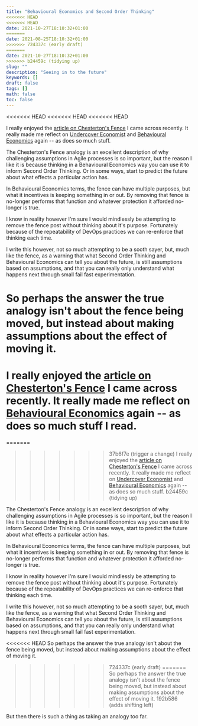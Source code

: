```yaml
---
title: "Behavioural Economics and Second Order Thinking"
<<<<<<< HEAD
<<<<<<< HEAD
date: 2021-10-27T18:10:32+01:00
=======
date: 2021-08-25T18:10:32+01:00
>>>>>>> 724337c (early draft)
=======
date: 2021-10-27T18:10:32+01:00
>>>>>>> b24459c (tidying up)
slug: ""
description: "Seeing in to the future"
keywords: []
draft: false
tags: []
math: false
toc: false
---
```


<<<<<<< HEAD
<<<<<<< HEAD
<<<<<<< HEAD

I really enjoyed the [article on Chesterton's Fence](https://fs.blog/2020/03/chestertons-fence/) I came across recently. It really made me reflect on [Undercover Economist](https://timharford.com/books/undercovereconomist/) and [Behavioural Economics](https://en.wikipedia.org/wiki/Behavioral_economics) again -- as does so much stuff.

The Chesterton's Fence analogy is an excellent description of why challenging assumptions in Agile processes is so important, but the reason I like it is because thinking in a Behavioural Economics way you can use it to inform Second Order Thinking. Or in some ways, start to predict the future about what effects a particular action has.

In Behavioural Economics terms, the fence can have multiple purposes, but what it incentives is keeping something in or out. By removing that fence is no-longer performs that function and whatever protection it afforded no-longer is true.

I know in reality however I'm sure I would mindlessly be attempting to remove the fence post without thinking about it's purpose. Fortunately because of the repeatability of DevOps practices we can re-enforce that thinking each time.

I write this however, not so much attempting to be a sooth sayer, but, much like the fence, as a warning that what Second Order Thinking and Behavioural Economics can tell you about the future, is still assumptions based on assumptions, and that you can really only understand what happens next through small fail fast experimentation.

So perhaps the answer the true analogy isn't about the fence being moved, but instead about making assumptions about the effect of moving it.
=======
I really enjoyed the [article on Chesterton's Fence](https://fs.blog/2020/03/chestertons-fence/) I came across recently. It really made me reflect on [Behavioural Economics](https://en.wikipedia.org/wiki/Behavioral_economics) again -- as does so much stuff I read.
=======
=======

>>>>>>> 37b6f7e (trigger a change)
I really enjoyed the [article on Chesterton's Fence](https://fs.blog/2020/03/chestertons-fence/) I came across recently. It really made me reflect on [Undercover Economist](https://timharford.com/books/undercovereconomist/) and [Behavioural Economics](https://en.wikipedia.org/wiki/Behavioral_economics) again -- as does so much stuff.
>>>>>>> b24459c (tidying up)

The Chesterton's Fence analogy is an excellent description of why challenging assumptions in Agile processes is so important, but the reason I like it is because thinking in a Behavioural Economics way you can use it to inform Second Order Thinking. Or in some ways, start to predict the future about what effects a particular action has.

In Behavioural Economics terms, the fence can have multiple purposes, but what it incentives is keeping something in or out. By removing that fence is no-longer performs that function and whatever protection it afforded no-longer is true.

I know in reality however I'm sure I would mindlessly be attempting to remove the fence post without thinking about it's purpose. Fortunately because of the repeatability of DevOps practices we can re-enforce that thinking each time.

I write this however, not so much attempting to be a sooth sayer, but, much like the fence, as a warning that what Second Order Thinking and Behavioural Economics can tell you about the future, is still assumptions based on assumptions, and that you can really only understand what happens next through small fail fast experimentation.

<<<<<<< HEAD
So perhaps the answer the true analogy isn't about the fence being moved, but instead about making assumptions about the effect of moving it. 
>>>>>>> 724337c (early draft)
=======
So perhaps the answer the true analogy isn't about the fence being moved, but instead about making assumptions about the effect of moving it.
>>>>>>> 192b586 (adds shifting left)

But then there is such a thing as taking an analogy too far.
